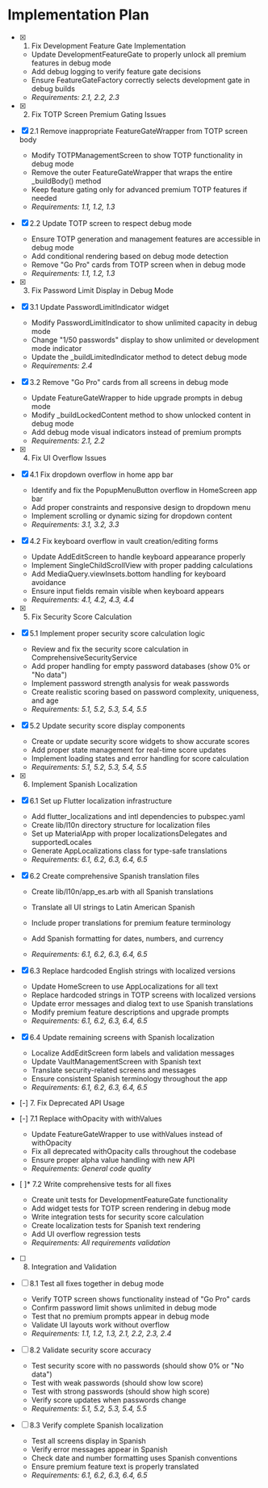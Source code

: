 # Implementation Plan

- [x] 1. Fix Development Feature Gate Implementation











  - Update DevelopmentFeatureGate to properly unlock all premium features in debug mode
  - Add debug logging to verify feature gate decisions
  - Ensure FeatureGateFactory correctly selects development gate in debug builds
  - _Requirements: 2.1, 2.2, 2.3_

- [x] 2. Fix TOTP Screen Premium Gating Issues





- [x] 2.1 Remove inappropriate FeatureGateWrapper from TOTP screen body


  - Modify TOTPManagementScreen to show TOTP functionality in debug mode
  - Remove the outer FeatureGateWrapper that wraps the entire _buildBody() method
  - Keep feature gating only for advanced premium TOTP features if needed
  - _Requirements: 1.1, 1.2, 1.3_

- [x] 2.2 Update TOTP screen to respect debug mode


  - Ensure TOTP generation and management features are accessible in debug mode
  - Add conditional rendering based on debug mode detection
  - Remove "Go Pro" cards from TOTP screen when in debug mode
  - _Requirements: 1.1, 1.2, 1.3_

- [x] 3. Fix Password Limit Display in Debug Mode


- [x] 3.1 Update PasswordLimitIndicator widget

  - Modify PasswordLimitIndicator to show unlimited capacity in debug mode
  - Change "1/50 passwords" display to show unlimited or development mode indicator
  - Update the _buildLimitedIndicator method to detect debug mode
  - _Requirements: 2.4_

- [x] 3.2 Remove "Go Pro" cards from all screens in debug mode

  - Update FeatureGateWrapper to hide upgrade prompts in debug mode
  - Modify _buildLockedContent method to show unlocked content in debug mode
  - Add debug mode visual indicators instead of premium prompts
  - _Requirements: 2.1, 2.2_

- [x] 4. Fix UI Overflow Issues







- [x] 4.1 Fix dropdown overflow in home app bar




  - Identify and fix the PopupMenuButton overflow in HomeScreen app bar
  - Add proper constraints and responsive design to dropdown menu
  - Implement scrolling or dynamic sizing for dropdown content
  - _Requirements: 3.1, 3.2, 3.3_

- [x] 4.2 Fix keyboard overflow in vault creation/editing forms




  - Update AddEditScreen to handle keyboard appearance properly
  - Implement SingleChildScrollView with proper padding calculations
  - Add MediaQuery.viewInsets.bottom handling for keyboard avoidance
  - Ensure input fields remain visible when keyboard appears
  - _Requirements: 4.1, 4.2, 4.3, 4.4_

- [x] 5. Fix Security Score Calculation





- [x] 5.1 Implement proper security score calculation logic


  - Review and fix the security score calculation in ComprehensiveSecurityService
  - Add proper handling for empty password databases (show 0% or "No data")
  - Implement password strength analysis for weak passwords
  - Create realistic scoring based on password complexity, uniqueness, and age
  - _Requirements: 5.1, 5.2, 5.3, 5.4, 5.5_

- [x] 5.2 Update security score display components


  - Create or update security score widgets to show accurate scores
  - Add proper state management for real-time score updates
  - Implement loading states and error handling for score calculation
  - _Requirements: 5.1, 5.2, 5.3, 5.4, 5.5_

- [x] 6. Implement Spanish Localization





- [x] 6.1 Set up Flutter localization infrastructure



  - Add flutter_localizations and intl dependencies to pubspec.yaml
  - Create lib/l10n directory structure for localization files
  - Set up MaterialApp with proper localizationsDelegates and supportedLocales
  - Generate AppLocalizations class for type-safe translations
  - _Requirements: 6.1, 6.2, 6.3, 6.4, 6.5_



- [x] 6.2 Create comprehensive Spanish translation files

  - Create lib/l10n/app_es.arb with all Spanish translations
  - Translate all UI strings to Latin American Spanish
  - Include proper translations for premium feature terminology
  - Add Spanish formatting for dates, numbers, and currency

  - _Requirements: 6.1, 6.2, 6.3, 6.4, 6.5_

- [x] 6.3 Replace hardcoded English strings with localized versions

  - Update HomeScreen to use AppLocalizations for all text
  - Replace hardcoded strings in TOTP screens with localized versions
  - Update error messages and dialog text to use Spanish translations
  - Modify premium feature descriptions and upgrade prompts
  - _Requirements: 6.1, 6.2, 6.3, 6.4, 6.5_

- [x] 6.4 Update remaining screens with Spanish localization


  - Localize AddEditScreen form labels and validation messages
  - Update VaultManagementScreen with Spanish text
  - Translate security-related screens and messages
  - Ensure consistent Spanish terminology throughout the app
  - _Requirements: 6.1, 6.2, 6.3, 6.4, 6.5_

- [-] 7. Fix Deprecated API Usage


- [-] 7.1 Replace withOpacity with withValues

  - Update FeatureGateWrapper to use withValues instead of withOpacity
  - Fix all deprecated withOpacity calls throughout the codebase
  - Ensure proper alpha value handling with new API
  - _Requirements: General code quality_

- [ ]* 7.2 Write comprehensive tests for all fixes
  - Create unit tests for DevelopmentFeatureGate functionality
  - Add widget tests for TOTP screen rendering in debug mode
  - Write integration tests for security score calculation
  - Create localization tests for Spanish text rendering
  - Add UI overflow regression tests
  - _Requirements: All requirements validation_

- [ ] 8. Integration and Validation
- [ ] 8.1 Test all fixes together in debug mode
  - Verify TOTP screen shows functionality instead of "Go Pro" cards
  - Confirm password limit shows unlimited in debug mode
  - Test that no premium prompts appear in debug mode
  - Validate UI layouts work without overflow
  - _Requirements: 1.1, 1.2, 1.3, 2.1, 2.2, 2.3, 2.4_

- [ ] 8.2 Validate security score accuracy
  - Test security score with no passwords (should show 0% or "No data")
  - Test with weak passwords (should show low score)
  - Test with strong passwords (should show high score)
  - Verify score updates when passwords change
  - _Requirements: 5.1, 5.2, 5.3, 5.4, 5.5_

- [ ] 8.3 Verify complete Spanish localization
  - Test all screens display in Spanish
  - Verify error messages appear in Spanish
  - Check date and number formatting uses Spanish conventions
  - Ensure premium feature text is properly translated
  - _Requirements: 6.1, 6.2, 6.3, 6.4, 6.5_